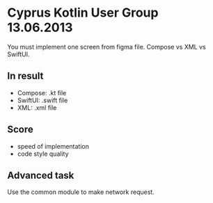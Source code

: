 # Cyprus Kotlin User Group 13.06.2013
You must implement one screen from figma file. Compose vs XML vs SwiftUI.  

## In result
  - Compose: .kt file
  - SwiftUI: .swift file
  - XML: .xml file

## Score
- speed of implementation
- code style quality

## Advanced task
Use the common module to make network request.
